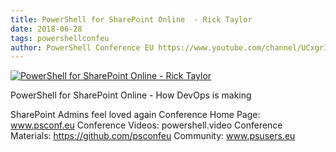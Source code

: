 ```yaml
---
title: PowerShell for SharePoint Online  - Rick Taylor
date: 2018-06-28
tags: powershellconfeu
author: PowerShell Conference EU https://www.youtube.com/channel/UCxgrI58XiKnDDByjhRJs5fg
---
```


[![PowerShell for SharePoint Online  - Rick Taylor](https://i2.ytimg.com/vi/Y_STUnRf4WA/hqdefault.jpg "PowerShell for SharePoint Online  - Rick Taylor")](https://www.youtube.com/watch?v=Y_STUnRf4WA)

PowerShell for SharePoint Online - How DevOps is making 

SharePoint Admins feel loved again
Conference Home Page: www.psconf.eu
Conference Videos: powershell.video
Conference Materials: https://github.com/psconfeu
Community: www.psusers.eu
